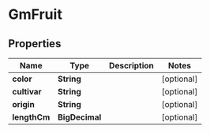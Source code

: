 

# GmFruit


## Properties

Name | Type | Description | Notes
------------ | ------------- | ------------- | -------------
**color** | **String** |  |  [optional]
**cultivar** | **String** |  |  [optional]
**origin** | **String** |  |  [optional]
**lengthCm** | **BigDecimal** |  |  [optional]



